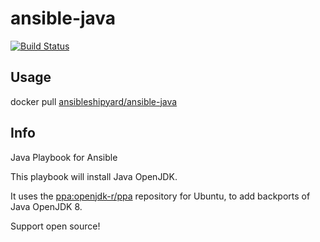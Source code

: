 ansible-java
=============

[![Build Status](https://travis-ci.org/AnsibleShipyard/ansible-java.svg?branch=master)](https://travis-ci.org/AnsibleShipyard/ansible-java)


## Usage

docker pull [ansibleshipyard/ansible-java](https://registry.hub.docker.com/u/ansibleshipyard/ansible-java/)


## Info

Java Playbook for Ansible

This playbook will install Java OpenJDK.

It uses the [ppa:openjdk-r/ppa](https://launchpad.net/~openjdk-r/+archive/ubuntu/ppa) repository for Ubuntu, to add backports of Java OpenJDK 8.

Support open source!
